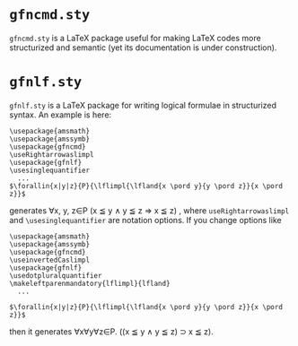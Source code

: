 # `gfncmd.sty`

`gfncmd.sty` is a LaTeX package useful for making LaTeX codes more structurized and semantic
(yet its documentation is under construction).

# `gfnlf.sty`

`gfnlf.sty` is a LaTeX package for writing logical formulae in structurized syntax.
An example is here:

    \usepackage{amsmath}
    \usepackage{amssymb}
    \usepackage{gfncmd}
    \useRightarrowaslimpl
    \usepackage{gfnlf}
    \usesinglequantifier
      ...
    $\forallin{x|y|z}{P}{\lflimpl{\lfland{x \pord y}{y \pord z}}{x \pord z}}$

generates ∀x, y, z∈P (x ≦ y ∧ y ≦ z ⇒ x ≦ z) ,
where `useRightarrowaslimpl` and `\usesinglequantifier` are notation options.
If you change options like

    \usepackage{amsmath}
    \usepackage{amssymb}
    \usepackage{gfncmd}
    \useinvertedCaslimpl
    \usepackage{gfnlf}
    \usedotpluralquantifier
    \makeleftparenmandatory{lflimpl}{lfland}
      ...

    $\forallin{x|y|z}{P}{\lflimpl{\lfland{x \pord y}{y \pord z}}{x \pord z}}$

then it generates ∀x∀y∀z∈P. ((x ≦ y ∧ y ≦ z) ⊃ x ≦ z).
